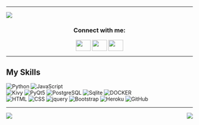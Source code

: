 <hr>
<img src="https://user-images.githubusercontent.com/97242088/210783094-df81a460-0771-47c5-8045-5a236bbe2993.png" />

<h3 align="center">Connect with me:</h3>
<p align="center">
<a href="https://www.linkedin.com/in/artur-yurchenko-109ba9240/" target="blank"><img align="center" src="https://cdn.jsdelivr.net/npm/simple-icons@3.0.1/icons/linkedin.svg" alt="" height="30" width="40" /></a>
<a href="your link" target="blank"><img align="center" src="https://cdn.jsdelivr.net/npm/simple-icons@3.0.1/icons/instagram.svg" alt="" height="30" width="40" /></a>
<a href="your link" target="blank"><img align="center" src="https://cdn.jsdelivr.net/npm/simple-icons@3.0.1/icons/facebook.svg" alt="" height="30" width="40" /></a>
</p>


<hr>

##  My Skills

![Python](https://img.shields.io/badge/-Python-black?style=for-the-badge&logo=Python)
![JavaScript](https://img.shields.io/badge/-JavaScript-black?style=for-the-badge&logo=javascript)<br>
![Kivy](https://img.shields.io/badge/Kivy-20232A?style=for-the-badge&logo=Kivy&logoColor=61DAFB)
![PyQt5](https://img.shields.io/badge/PyQt5-593D88?style=for-the-badge&logo=pyqt5&logoColor=white)
![PostgreSQL](https://img.shields.io/badge/-PostgreSQL-336791?style=for-the-badge&logo=postgresql)
![Sqlite](https://img.shields.io/badge/-Sqlite-black?style=for-the-badge&logo=sqlite)
![DOCKER](https://img.shields.io/badge/-Docker-1572B6?style=for-the-badge&logo=docker)<br>
![HTML](https://img.shields.io/badge/-HTML-E34F26?style=for-the-badge&logo=html&logoColor=white)
![CSS](https://img.shields.io/badge/-CSS-1572B6?style=for-the-badge&logo=css)
![jquery](https://img.shields.io/badge/jQuery-0769AD?style=for-the-badge&logo=jquery&logoColor=white)
![Bootstrap](https://img.shields.io/badge/-Bootstrap-563D7C?style=for-the-badge&logo=bootstrap)
![Heroku](https://img.shields.io/badge/-Heroku-430098?style=for-the-badge&logo=heroku)
![GitHub](https://img.shields.io/badge/-GitHub-181717?style=for-the-badge&logo=github)

<hr>  
  
  <img align="left" src="https://github-readme-stats.vercel.app/api?username=artur24814&hide=stars&show_icons=true" />
  
  <img align="right" src="https://github-readme-stats.vercel.app/api/top-langs/?username=artur24814&layout=compact&exclude_repo=ArturYurchenko.github.io,calendar_manager,QRreader_and_creator_WithDjangoAndHTMX,Chatbot-C3Po,Plazma-center,Automania_2.0,Django-GeoIP,django_dicom_view,dictionary_app" />
  
  


<!--
**artur24814/artur24814** is a ✨ _special_ ✨ repository because its `README.md` (this file) appears on your GitHub profile.

Here are some ideas to get you started:

- 🔭 I’m currently working on ...
- 🌱 I’m currently learning ...
- 👯 I’m looking to collaborate on ...
- 🤔 I’m looking for help with ...
- 💬 Ask me about ...
- 📫 How to reach me: ...
- 😄 Pronouns: ...
- ⚡ Fun fact: ...
-->
